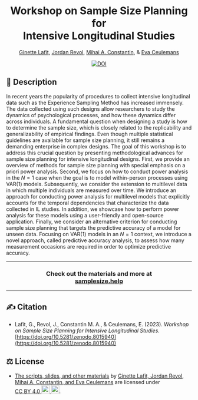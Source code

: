 <!-- Repository title. -->
<h1 align="center">
    Workshop on Sample Size Planning for
    <br>
    Intensive Longitudinal Studies
</h1>

<!-- Authors. -->
<p align="center">
    <a href="presenters/ginette-lafit.md">Ginette Lafit</a>,
    <a href="presenters/jordan-revol.md">Jordan Revol</a>,
    <a href="presenters/mihai-constantin.md">Mihai A. Constantin</a>, &
    <a href="presenters/eva-ceulemans.md">Eva Ceulemans</a>
</p>

<!-- Badges. -->
<p align="center">
    <a href="https://doi.org/10.5281/zenodo.8015940"><img src="https://zenodo.org/badge/DOI/10.5281/zenodo.8015940.svg" alt="DOI"></a>
</p>

## 📝 Description

In recent years the popularity of procedures to collect intensive longitudinal
data such as the Experience Sampling Method has increased immensely. The data
collected using such designs allow researchers to study the dynamics of
psychological processes, and how these dynamics differ across individuals. A
fundamental question when designing a study is how to determine the sample size,
which is closely related to the replicability and generalizability of empirical
findings. Even though multiple statistical guidelines are available for sample
size planning, it still remains a demanding enterprise in complex designs. The
goal of this workshop is to address this crucial question by presenting
methodological advances for sample size planning for intensive longitudinal
designs. First, we provide an overview of methods for sample size planning with
special emphasis on a priori power analysis. Second, we focus on how to conduct
power analysis in the $N = 1$ case when the goal is to model within-person
processes using $\text{VAR}(1)$ models. Subsequently, we consider the extension
to multilevel data in which multiple individuals are measured over time. We
introduce an approach for conducting power analysis for multilevel models that
explicitly accounts for the temporal dependencies that characterize the data
collected in IL studies. In addition, we showcase how to perform power analysis
for these models using a user-friendly and open-source application. Finally, we
consider an alternative criterion for conducting sample size planning that
targets the predictive accuracy of a model for unseen data. Focusing on
$\text{VAR}(1)$ models in an $N = 1$ context, we introduce a novel approach,
called predictive accuracy analysis, to assess how many measurement occasions
are required in order to optimize predictive accuracy.

---

<h3 align="center">
    Check out the materials and more at <br>
    <a href="https://samplesize.help">samplesize.help</a>
</h3>

---

## ✍️ Citation

- Lafit, G., Revol, J., Constantin M. A., & Ceulemans, E. (2023). *Workshop on
  Sample Size Planning for Intensive Longitudinal Studies*.
  [https://doi.org/10.5281/zenodo.8015940](https://doi.org/10.5281/zenodo.8015940)

## ⚖️ License

- <p class="license-cc" xmlns:cc="https://creativecommons.org/ns#" xmlns:dct="https://purl.org/dc/terms/"><a property="dct:title" rel="cc:attributionURL" href="https://github.com/mihaiconstantin/sample-size-workshop">The scripts, slides, and other materials</a> by <a rel="cc:attributionURL dct:creator" property="cc:attributionName" href="https://github.com/mihaiconstantin/sample-size-workshop#citation">Ginette Lafit, Jordan Revol, Mihai A. Constantin, and Eva Ceulemans</a> are licensed under <a href="https://creativecommons.org/licenses/by/4.0/?ref=chooser-v1" target="_blank" rel="license noopener noreferrer" style="display:inline-block;">CC BY 4.0 <img style="height:22px!important" src="https://mirrors.creativecommons.org/presskit/icons/cc.svg?ref=chooser-v1"> <img style="height:22px!important" src="https://mirrors.creativecommons.org/presskit/icons/by.svg?ref=chooser-v1"></a>.</p>
